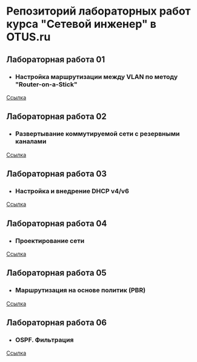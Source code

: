 # Репозиторий лабораторных работ курса "Сетевой инженер" в OTUS.ru

## Лабораторная работа 01
+ ### Настройка маршрутизации между VLAN по методу "Router-on-a-Stick"
[Ссылка](https://github.com/sergl352130/OTUS_NE_Homeworks/blob/main/Labs/Hw01/README.md)

## Лабораторная работа 02
+ ### Развертывание коммутируемой сети с резервными каналами
[Ссылка](https://github.com/sergl352130/OTUS_NE_Homeworks/blob/main/Labs/Hw02/README.md)

## Лабораторная работа 03
+ ### Настройка и внедрение DHCP v4/v6
[Ссылка](https://github.com/sergl352130/OTUS_NE_Homeworks/blob/main/Labs/Hw03/README.md)

## Лабораторная работа 04
+ ### Проектирование сети
[Ссылка](https://github.com/sergl352130/OTUS_NE_Homeworks/blob/main/Labs/Hw04/README.md)

## Лабораторная работа 05
+ ### Маршрутизация на основе политик (PBR)
[Ссылка](https://github.com/sergl352130/OTUS_NE_Homeworks/blob/main/Labs/Hw05/README.md)

## Лабораторная работа 06
+ ### OSPF. Фильтрация
[Ссылка](https://github.com/sergl352130/OTUS_NE_Homeworks/blob/main/Labs/Hw06/README.md)